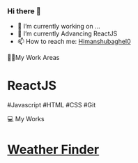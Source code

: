 ### Hi there 👋

<!--
**himanshu-baghel07/himanshu-baghel07** is a ✨ _special_ ✨ repository because its `README.md` (this file) appears on your GitHub profile.

Here are some ideas to get you started: -->

- 🔭 I’m currently working on ...
- 🌱 I’m currently Advancing ReactJS
- 📫 How to reach me: [Himanshubaghel0](https://twitter.com/himanshubaghel0)


👨‍💻My Work Areas
# ReactJS
#Javascript
#HTML
#CSS
#Git


💻 My Works
# [Weather Finder](https://weather-app-ba5df.web.app/)
